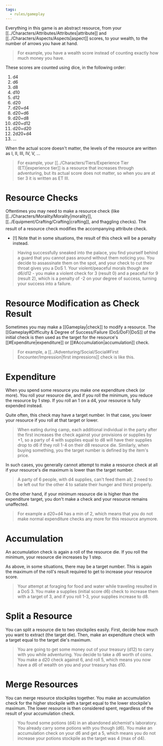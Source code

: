 ```yaml
---
tags:
  - rules/gameplay
---
```

Everything in this game is an abstract resource, from your [[../Characters/Attributes/Attributes|attribute]] and [[../Characters/Aspects/Aspects|aspect]] scores, to your wealth, to the number of arrows you have at hand.
> For example, you have a wealth score instead of counting exactly how much money you have.

These scores are counted using dice, in the following order:
1. d4
2. d6
3. d8
4. d10
5. d12
6. d20
7. d20+d4
8. d20+d6
9. d20+d8
10. d20+d12
11. d20+d20
12. 2d20+d4
13. …

When the actual score doesn't matter, the levels of the resource are written as I, II, III, IV, V, …
> For example, your [[../Characters/Tiers/Experience Tier (ET)|experience tier]] is a resource that increases through adventuring, but its actual score does not matter, so when you are at tier 3 it is written as ET III.

# Resource Checks
Oftentimes you may need to make a resource check (like [[../Characters/Morality/Morality|morality]], [[../Equipment/Crafting/Crafting|crafting]], and ❗haggling checks). The result of a resource check modifies the accompanying attribute check.
- [!] Note that in some situations, the result of this check will be a penalty instead.

> Having successfully sneaked into the palace, you find yourself behind a guard that you cannot pass around without them noticing you. You decide to assassinate them on the spot, and your check to cut their throat gives you a DoS 1. Your violent/peaceful morals though are d6/d12 - you make a violent check for 3 (result 0) and a peaceful for 9 (result 2), which is a penalty of -2 on your degree of success, turning your success into a failure.

# Resource Modification as Check Result
Sometimes you may make a [[Gameplay|check]] to modify a resource. The [[Gameplay#Difficulty & Degree of Success/Failure (DoS/DoF)|DoS]] of the initial check is then used as the target for the resource's [[#Expenditure|expenditure]] or [[#Accumulation|accumulation]] check.
> For example, a [[../Adventuring/Social/Social#First Encounter/Impression|first impressions]] check is like this.

# Expenditure
When you spend some resource you make one expenditure check (or more). You roll your resource die, and if you roll the minimum, you reduce the resource by 1 step. If you roll an 1 on a d4, your resource is fully expended instead.

Quite often, this check may have a target number. In that case, you lower your resource if you roll at that target or lower.
> When eating during camp, each additional individual in the party after the first increases the check against your provisions or supplies by +1, so a party of 4 with supplies equal to d8 will have their supplies drop to d6 if they roll 1-4 on their d8 resource die. Similarly, when buying something, you the target number is defined by the item's price.

In such cases, you generally cannot attempt to make a resource check at all if your resource's die maximum is lower than the target number.
> A party of 6 people, with d4 supplies, can't feed them all; 2 need to be left out for the other 4 to satiate their hunger and thirst properly.

On the other hand, if your minimum resource die is higher than the expenditure target, you don't make a check and your resource remains unaffected.
> For example a d20+d4 has a min of 2, which means that you do not make normal expenditure checks any more for this resource anymore.

# Accumulation
An accumulation check is again a roll of the resource die. If you roll the minimum, your resource die increases by 1 step.

As above, in some situations, there may be a target number. This is again the maximum of the roll's result required to get to increase your resource score.
> Your attempt at foraging for food and water while traveling resulted in a DoS 3. You make a supplies (initial score d6) check to increase them with a target of 3, and if you roll 1-3, your supplies increase to d8.

# Split a Resource
You can split a resource die to two stockpiles easily. First, decide how much you want to extract (the target die). Then, make an expenditure check with a target equal to the target die's maximum.
> You are going to get some money out of your treasury (d12) to carry with you while adventuring. You decide to take a d6 worth of coins. You make a d20 check against 6, and roll 5, which means you now have a d6 of wealth on you and your treasury has d10.

# Merge Resources
You can merge resource stockpiles together. You make an accumulation check for the higher stockpile with a target equal to the lower stockpile's maximum. The lower resource is then considered spent, regardless of the result of your accumulation check.
> You found some potions (d4) in an abandoned alchemist's laboratory. You already carry some potions with you though (d6). You make an accumulation check on your d6 and get a 5, which means you do not increase your potions stockpile as the target was 4 (max of d4).

